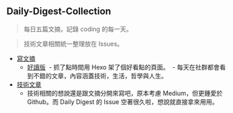 ## Daily-Digest-Collection

> 每日五篇文摘，記錄 coding 的每一天。

> 技術文章相關統一整理放在 Issues。

- [寫文摘](https://goo.gl/nWddR4)
  - [好讀版](https://goo.gl/dXn3Wk)
  - 抓了點時間用 Hexo 架了個好看點的頁面。
  - 每天在社群都會看到不錯的文章，內容涵蓋技術，生活，哲學與人生。
- [技術文章](https://goo.gl/ZvQnbf)
  - 技術相關的想說還是跟文摘分開來寫吧，原本考慮 Medium，但更鍾愛於 Github。而 Daily Digest 的 Issue 空著很久啦，想說就直接拿來用用。
